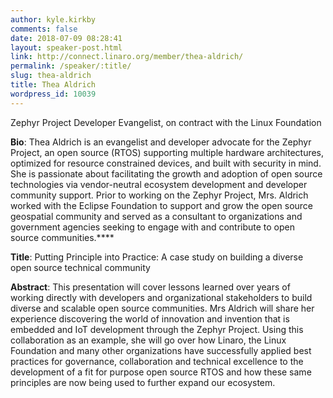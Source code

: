 ```yaml
---
author: kyle.kirkby
comments: false
date: 2018-07-09 08:28:41
layout: speaker-post.html
link: http://connect.linaro.org/member/thea-aldrich/
permalink: /speaker/:title/
slug: thea-aldrich
title: Thea Aldrich
wordpress_id: 10039
---
```


Zephyr Project Developer Evangelist, on contract with the Linux Foundation




**Bio**: Thea Aldrich is an evangelist and developer advocate for the Zephyr Project, an open source (RTOS) supporting multiple hardware architectures, optimized for resource constrained devices, and built with security in mind. She is passionate about facilitating the growth and adoption of open source technologies via vendor-neutral ecosystem development and developer community support. Prior to working on the Zephyr Project, Mrs. Aldrich worked with the Eclipse Foundation to support and grow the open source geospatial community and served as a consultant to organizations and government agencies seeking to engage with and contribute to open source communities.****




**Title**: Putting Principle into Practice: A case study on building a diverse open source technical community




**Abstract**: This presentation will cover lessons learned over years of working directly with developers and organizational stakeholders to build diverse and scalable open source communities. Mrs Aldrich will share her experience discovering the world of innovation and invention that is embedded and IoT development through the Zephyr Project. Using this collaboration as an example, she will go over how Linaro, the Linux Foundation and many other organizations have successfully applied best practices for governance, collaboration and technical excellence to the development of a fit for purpose open source RTOS and how these same principles are now being used to further expand our ecosystem.